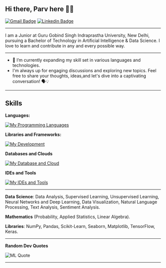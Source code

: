 <!---
**parvjain190/parvjain190** is a ✨ special ✨ repository because its `README.md` (this file) appears on your GitHub profile.
- 👋 Hi, I’m @parvjain190
- 👀 I’m interested in Coding & Photography
- 🌱 I’m currently learning **Data Science, Machine Learning and Artificial Intelligence**
- 💞️ I’m looking to collaborate on Projects for Data Science & Machine Learning
- 📫 How to reach me **parvjain1908@gmail.com**
--->
## Hi there, Parv here 👋🏼
[![Gmail Badge](https://img.shields.io/badge/-parvjain1908@gmail.com-c14438?style=flat&logo=Gmail&logoColor=white)](mailto:parvjain1908@gmail.com "Connect via Email")
[![Linkedin Badge](https://img.shields.io/badge/-Parv%20Jain-0072b1?style=flat&logo=Linkedin&logoColor=white)](https://www.linkedin.com/in/parv-jain-14b409266/ "Connect on LinkedIn")

---

I am a Junior at Guru Gobind Singh Indraprastha University, New Delhi, pursuing a Bachelor of Technology in Artificial Intelligence & Data Science. I love to learn and contribute in any and every possible way.

---

- 🌟 I’m currently expanding my skill set in various languages and technologies.
- I'm always up for engaging discussions and exploring new topics. Feel free to share your thoughts, ideas,and let's dive into a captivating conversation! 🗣️💡

---

## Skills

**Languages:**

[![My Programming Languages](https://skillicons.dev/icons?i=python)]("https://github.com/Parv-Jain")

**Libraries and Frameworks:**

[![My Development](https://skillicons.dev/icons?i=tensorflow)](https://github.com/Parv-Jain)

**Databases and Clouds**

[![My Database and Cloud](https://skillicons.dev/icons?i=github)]("https://github.com/Parv-Jain")

**IDEs and Tools**

[![My IDEs and Tools](https://skillicons.dev/icons?i=vscode)]("https://github.com/Parv-Jain")

---

**Data Science**: Data Analysis, Supervised Learning, Unsupervised Learning, Neural Networks and Deep Learning, Data 
Visualization, Natural Language Processing, Text Analysis, Sentiment Analysis. 

**Mathematics** (Probability, Applied Statistics, Linear Algebra).

**Libraries**: NumPy, Pandas, Scikit-Learn, Seaborn, Matplotlib, TensorFlow, Keras.

--- 

**Random Dev Quotes**

![ML Quote](https://quotes-github-readme.vercel.app/api?type=horizontal&theme=radical&text=The%20best%20way%20to%20predict%20the%20future%20is%20to%20create%20it.%20-%20Peter%20Drucker)

---
